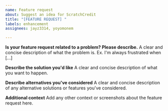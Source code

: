 ```yaml
---
name: Feature request
about: Suggest an idea for ScratchCredit
title: "[FEATURE REQUEST] "
labels: enhancement
assignees: jayz3314, yoyomonem

---
```


**Is your feature request related to a problem? Please describe.**
A clear and concise description of what the problem is. Ex. I'm always frustrated when [...]

**Describe the solution you'd like**
A clear and concise description of what you want to happen.

**Describe alternatives you've considered**
A clear and concise description of any alternative solutions or features you've considered.

**Additional context**
Add any other context or screenshots about the feature request here.

